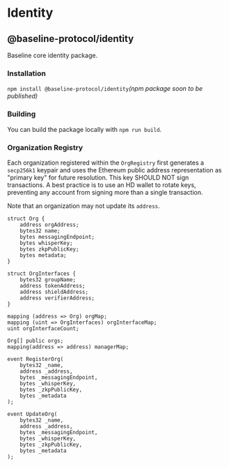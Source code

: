 # Identity

## @baseline-protocol/identity

Baseline core identity package.

### Installation

`npm install @baseline-protocol/identity`_(npm package soon to be published)_

### Building

You can build the package locally with `npm run build`.

### Organization Registry

Each organization registered within the `OrgRegistry` first generates a `secp256k1` keypair and uses the Ethereum public address representation as "primary key" for future resolution. This key SHOULD NOT sign transactions. A best practice is to use an HD wallet to rotate keys, preventing any account from signing more than a single transaction.

Note that an organization may not update its `address`.

```
struct Org {
    address orgAddress;
    bytes32 name;
    bytes messagingEndpoint;
    bytes whisperKey;
    bytes zkpPublicKey;
    bytes metadata;
}

struct OrgInterfaces {
    bytes32 groupName;
    address tokenAddress;
    address shieldAddress;
    address verifierAddress;
}

mapping (address => Org) orgMap;
mapping (uint => OrgInterfaces) orgInterfaceMap;
uint orgInterfaceCount;

Org[] public orgs;
mapping(address => address) managerMap;

event RegisterOrg(
    bytes32 _name,
    address _address,
    bytes _messagingEndpoint,
    bytes _whisperKey,
    bytes _zkpPublicKey,
    bytes _metadata
);

event UpdateOrg(
    bytes32 _name,
    address _address,
    bytes _messagingEndpoint,
    bytes _whisperKey,
    bytes _zkpPublicKey,
    bytes _metadata
);
```
